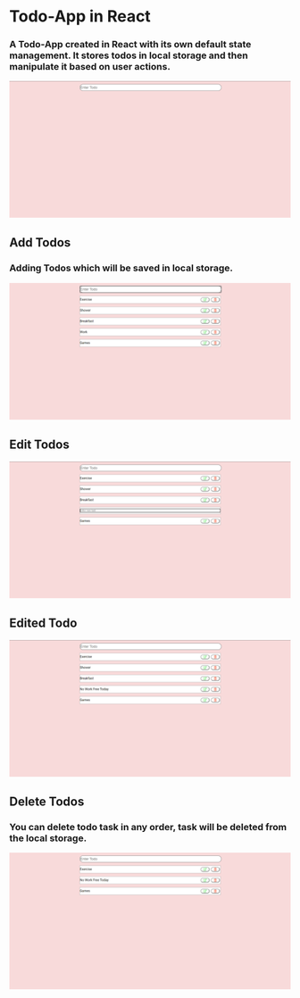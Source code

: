 # Todo-App in React
### A Todo-App created in React with its own default state management. It stores todos in local storage and then manipulate it based on user actions.
<img src="app-pics/AppMain.png">

## Add Todos
### Adding Todos which will be saved in local storage.
<img src="app-pics/AddTodos.png">

## Edit Todos
<img src="app-pics/EditTodos.png">

## Edited Todo
<img src="app-pics/EditedTodos.png">

## Delete Todos
### You can delete todo task in any order, task will be deleted from the local storage.
<img src="app-pics/DeleteTodos.png">
